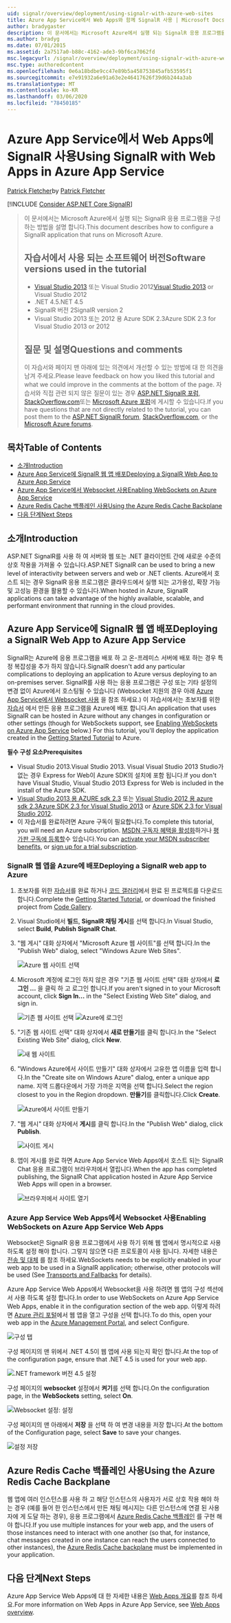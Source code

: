 ```yaml
---
uid: signalr/overview/deployment/using-signalr-with-azure-web-sites
title: Azure App Service에서 Web Apps와 함께 SignalR 사용 | Microsoft Docs
author: bradygaster
description: 이 문서에서는 Microsoft Azure에서 실행 되는 SignalR 응용 프로그램을 구성 하는 방법을 설명 합니다. 자습서 Visual Studio 2013 또는 Vis에서 사용 되는 소프트웨어 버전
ms.author: bradyg
ms.date: 07/01/2015
ms.assetid: 2a7517a0-b88c-4162-ade3-9bf6ca7062fd
msc.legacyurl: /signalr/overview/deployment/using-signalr-with-azure-web-sites
msc.type: authoredcontent
ms.openlocfilehash: 0e6a18bdbe9cc47e89b5a458753845afb53595f1
ms.sourcegitcommit: e7e91932a6e91a63e2e46417626f39d6b244a3ab
ms.translationtype: MT
ms.contentlocale: ko-KR
ms.lasthandoff: 03/06/2020
ms.locfileid: "78450185"
---
```

# <a name="using-signalr-with-web-apps-in-azure-app-service"></a><span data-ttu-id="b0662-104">Azure App Service에서 Web Apps에 SignalR 사용</span><span class="sxs-lookup"><span data-stu-id="b0662-104">Using SignalR with Web Apps in Azure App Service</span></span>

<span data-ttu-id="b0662-105">[Patrick Fletcher](https://github.com/pfletcher)</span><span class="sxs-lookup"><span data-stu-id="b0662-105">by [Patrick Fletcher](https://github.com/pfletcher)</span></span>

[!INCLUDE [Consider ASP.NET Core SignalR](~/includes/signalr/signalr-version-disambiguation.md)]

> <span data-ttu-id="b0662-106">이 문서에서는 Microsoft Azure에서 실행 되는 SignalR 응용 프로그램을 구성 하는 방법을 설명 합니다.</span><span class="sxs-lookup"><span data-stu-id="b0662-106">This document describes how to configure a SignalR application that runs on Microsoft Azure.</span></span>
>
> ## <a name="software-versions-used-in-the-tutorial"></a><span data-ttu-id="b0662-107">자습서에서 사용 되는 소프트웨어 버전</span><span class="sxs-lookup"><span data-stu-id="b0662-107">Software versions used in the tutorial</span></span>
>
>
> - <span data-ttu-id="b0662-108">[Visual Studio 2013](https://my.visualstudio.com/Downloads?q=visual%20studio%202013) 또는 Visual Studio 2012</span><span class="sxs-lookup"><span data-stu-id="b0662-108">[Visual Studio 2013](https://my.visualstudio.com/Downloads?q=visual%20studio%202013) or Visual Studio 2012</span></span>
> - <span data-ttu-id="b0662-109">.NET 4.5</span><span class="sxs-lookup"><span data-stu-id="b0662-109">.NET 4.5</span></span>
> - <span data-ttu-id="b0662-110">SignalR 버전 2</span><span class="sxs-lookup"><span data-stu-id="b0662-110">SignalR version 2</span></span>
> - <span data-ttu-id="b0662-111">Visual Studio 2013 또는 2012 용 Azure SDK 2.3</span><span class="sxs-lookup"><span data-stu-id="b0662-111">Azure SDK 2.3 for Visual Studio 2013 or 2012</span></span>
>
>
>
> ## <a name="questions-and-comments"></a><span data-ttu-id="b0662-112">질문 및 설명</span><span class="sxs-lookup"><span data-stu-id="b0662-112">Questions and comments</span></span>
>
> <span data-ttu-id="b0662-113">이 자습서와 페이지 맨 아래에 있는 의견에서 개선할 수 있는 방법에 대 한 의견을 남겨 주세요.</span><span class="sxs-lookup"><span data-stu-id="b0662-113">Please leave feedback on how you liked this tutorial and what we could improve in the comments at the bottom of the page.</span></span> <span data-ttu-id="b0662-114">자습서와 직접 관련 되지 않은 질문이 있는 경우 [ASP.NET SignalR 포럼](https://forums.asp.net/1254.aspx/1?ASP+NET+SignalR), [StackOverflow.com](http://stackoverflow.com/)또는 [Microsoft Azure 포럼](https://social.msdn.microsoft.com/Forums/windowsazure/home?category=windowsazureplatform)에 게시할 수 있습니다.</span><span class="sxs-lookup"><span data-stu-id="b0662-114">If you have questions that are not directly related to the tutorial, you can post them to the [ASP.NET SignalR forum](https://forums.asp.net/1254.aspx/1?ASP+NET+SignalR), [StackOverflow.com](http://stackoverflow.com/), or the [Microsoft Azure forums](https://social.msdn.microsoft.com/Forums/windowsazure/home?category=windowsazureplatform).</span></span>

## <a name="table-of-contents"></a><span data-ttu-id="b0662-115">목차</span><span class="sxs-lookup"><span data-stu-id="b0662-115">Table of Contents</span></span>

- [<span data-ttu-id="b0662-116">소개</span><span class="sxs-lookup"><span data-stu-id="b0662-116">Introduction</span></span>](#introduction)
- [<span data-ttu-id="b0662-117">Azure App Service에 SignalR 웹 앱 배포</span><span class="sxs-lookup"><span data-stu-id="b0662-117">Deploying a SignalR Web App to Azure App Service</span></span>](#deploying)
- [<span data-ttu-id="b0662-118">Azure App Service에서 Websocket 사용</span><span class="sxs-lookup"><span data-stu-id="b0662-118">Enabling WebSockets on Azure App Service</span></span>](#websocket)
- [<span data-ttu-id="b0662-119">Azure Redis Cache 백플레인 사용</span><span class="sxs-lookup"><span data-stu-id="b0662-119">Using the Azure Redis Cache Backplane</span></span>](#backplane)
- [<span data-ttu-id="b0662-120">다음 단계</span><span class="sxs-lookup"><span data-stu-id="b0662-120">Next Steps</span></span>](#nextsteps)

<a id="introduction"></a>
## <a name="introduction"></a><span data-ttu-id="b0662-121">소개</span><span class="sxs-lookup"><span data-stu-id="b0662-121">Introduction</span></span>

<span data-ttu-id="b0662-122">ASP.NET SignalR를 사용 하 여 서버와 웹 또는 .NET 클라이언트 간에 새로운 수준의 상호 작용을 가져올 수 있습니다.</span><span class="sxs-lookup"><span data-stu-id="b0662-122">ASP.NET SignalR can be used to bring a new level of interactivity between servers and web or .NET clients.</span></span> <span data-ttu-id="b0662-123">Azure에서 호스트 되는 경우 SignalR 응용 프로그램은 클라우드에서 실행 되는 고가용성, 확장 가능 및 고성능 환경을 활용할 수 있습니다.</span><span class="sxs-lookup"><span data-stu-id="b0662-123">When hosted in Azure, SignalR applications can take advantage of the highly available, scalable, and performant environment that running in the cloud provides.</span></span>

<a id="deploying"></a>
## <a name="deploying-a-signalr-web-app-to-azure-app-service"></a><span data-ttu-id="b0662-124">Azure App Service에 SignalR 웹 앱 배포</span><span class="sxs-lookup"><span data-stu-id="b0662-124">Deploying a SignalR Web App to Azure App Service</span></span>

<span data-ttu-id="b0662-125">SignalR는 Azure에 응용 프로그램을 배포 하 고 온-프레미스 서버에 배포 하는 경우 특정 복잡성을 추가 하지 않습니다.</span><span class="sxs-lookup"><span data-stu-id="b0662-125">SignalR doesn't add any particular complications to deploying an application to Azure versus deploying to an on-premises server.</span></span> <span data-ttu-id="b0662-126">SignalR를 사용 하는 응용 프로그램은 구성 또는 기타 설정의 변경 없이 Azure에서 호스팅될 수 있습니다 (Websocket 지원의 경우 아래 [Azure App Service에서 Websocket 사용](#websocket) 을 참조 하세요.) 이 자습서에서는 초보자를 위한 [자습서](../getting-started/tutorial-getting-started-with-signalr.md) 에서 만든 응용 프로그램을 Azure에 배포 합니다.</span><span class="sxs-lookup"><span data-stu-id="b0662-126">An application that uses SignalR can be hosted in Azure without any changes in configuration or other settings (though for WebSockets support, see [Enabling WebSockets on Azure App Service](#websocket) below.) For this tutorial, you'll deploy the application created in the [Getting Started Tutorial](../getting-started/tutorial-getting-started-with-signalr.md) to Azure.</span></span>

<span data-ttu-id="b0662-127">**필수 구성 요소**</span><span class="sxs-lookup"><span data-stu-id="b0662-127">**Prerequisites**</span></span>

- <span data-ttu-id="b0662-128">Visual Studio 2013.</span><span class="sxs-lookup"><span data-stu-id="b0662-128">Visual Studio 2013.</span></span> <span data-ttu-id="b0662-129">Visual Visual Studio 2013 Studio가 없는 경우 Express for Web이 Azure SDK의 설치에 포함 됩니다.</span><span class="sxs-lookup"><span data-stu-id="b0662-129">If you don't have Visual Studio, Visual Studio 2013 Express for Web is included in the install of the Azure SDK.</span></span>
- <span data-ttu-id="b0662-130">[Visual Studio 2013 용 AZURE sdk 2.3](https://go.microsoft.com/fwlink/?linkid=324322&clcid=0x409) 또는 [Visual Studio 2012 용 azure sdk 2.3](https://go.microsoft.com/fwlink/p/?linkid=323511)</span><span class="sxs-lookup"><span data-stu-id="b0662-130">[Azure SDK 2.3 for Visual Studio 2013](https://go.microsoft.com/fwlink/?linkid=324322&clcid=0x409) or [Azure SDK 2.3 for Visual Studio 2012](https://go.microsoft.com/fwlink/p/?linkid=323511).</span></span>
- <span data-ttu-id="b0662-131">이 자습서를 완료하려면 Azure 구독이 필요합니다.</span><span class="sxs-lookup"><span data-stu-id="b0662-131">To complete this tutorial, you will need an Azure subscription.</span></span> <span data-ttu-id="b0662-132">[MSDN 구독자 혜택을 활성화](https://azure.microsoft.com/pricing/member-offers/msdn-benefits-details/)하거나 [평가판 구독에 등록할](https://azure.microsoft.com/pricing/free-trial/)수 있습니다.</span><span class="sxs-lookup"><span data-stu-id="b0662-132">You can [activate your MSDN subscriber benefits](https://azure.microsoft.com/pricing/member-offers/msdn-benefits-details/), or [sign up for a trial subscription](https://azure.microsoft.com/pricing/free-trial/).</span></span>

### <a name="deploying-a-signalr-web-app-to-azure"></a><span data-ttu-id="b0662-133">SignalR 웹 앱을 Azure에 배포</span><span class="sxs-lookup"><span data-stu-id="b0662-133">Deploying a SignalR web app to Azure</span></span>

1. <span data-ttu-id="b0662-134">초보자를 위한 [자습서](../getting-started/tutorial-getting-started-with-signalr.md)를 완료 하거나 [코드 갤러리](https://code.msdn.microsoft.com/SignalR-Getting-Started-b9d18aa9)에서 완료 된 프로젝트를 다운로드 합니다.</span><span class="sxs-lookup"><span data-stu-id="b0662-134">Complete the [Getting Started Tutorial](../getting-started/tutorial-getting-started-with-signalr.md), or download the finished project from [Code Gallery](https://code.msdn.microsoft.com/SignalR-Getting-Started-b9d18aa9).</span></span>
2. <span data-ttu-id="b0662-135">Visual Studio에서 **빌드**, **SignalR 채팅 게시**를 선택 합니다.</span><span class="sxs-lookup"><span data-stu-id="b0662-135">In Visual Studio, select **Build**, **Publish SignalR Chat**.</span></span>
3. <span data-ttu-id="b0662-136">"웹 게시" 대화 상자에서 "Microsoft Azure 웹 사이트"를 선택 합니다.</span><span class="sxs-lookup"><span data-stu-id="b0662-136">In the "Publish Web" dialog, select "Windows Azure Web Sites".</span></span>

    ![Azure 웹 사이트 선택](using-signalr-with-azure-web-sites/_static/image1.png)
4. <span data-ttu-id="b0662-138">Microsoft 계정에 로그인 하지 않은 경우 "기존 웹 사이트 선택" 대화 상자에서 **로그인 ...** 을 클릭 하 고 로그인 합니다.</span><span class="sxs-lookup"><span data-stu-id="b0662-138">If you aren't signed in to your Microsoft account, click **Sign In...** in the "Select Existing Web Site" dialog, and sign in.</span></span>

    ![기존 웹 사이트 선택](using-signalr-with-azure-web-sites/_static/image2.png)    ![Azure에 로그인](using-signalr-with-azure-web-sites/_static/image3.png)
5. <span data-ttu-id="b0662-141">"기존 웹 사이트 선택" 대화 상자에서 **새로 만들기**를 클릭 합니다.</span><span class="sxs-lookup"><span data-stu-id="b0662-141">In the "Select Existing Web Site" dialog, click **New**.</span></span>

    ![새 웹 사이트](using-signalr-with-azure-web-sites/_static/image4.png)
6. <span data-ttu-id="b0662-143">"Windows Azure에서 사이트 만들기" 대화 상자에서 고유한 앱 이름을 입력 합니다.</span><span class="sxs-lookup"><span data-stu-id="b0662-143">In the "Create site on Windows Azure" dialog, enter a unique app name.</span></span> <span data-ttu-id="b0662-144">지역 드롭다운에서 가장 가까운 지역을 선택 합니다.</span><span class="sxs-lookup"><span data-stu-id="b0662-144">Select the region closest to you in the Region dropdown.</span></span> <span data-ttu-id="b0662-145">**만들기**를 클릭합니다.</span><span class="sxs-lookup"><span data-stu-id="b0662-145">Click **Create**.</span></span>

    ![Azure에서 사이트 만들기](using-signalr-with-azure-web-sites/_static/image5.png)
7. <span data-ttu-id="b0662-147">"웹 게시" 대화 상자에서 **게시**를 클릭 합니다.</span><span class="sxs-lookup"><span data-stu-id="b0662-147">In the "Publish Web" dialog, click **Publish**.</span></span>

    ![사이트 게시](using-signalr-with-azure-web-sites/_static/image6.png)
8. <span data-ttu-id="b0662-149">앱이 게시를 완료 하면 Azure App Service Web Apps에서 호스트 되는 SignalR Chat 응용 프로그램이 브라우저에서 열립니다.</span><span class="sxs-lookup"><span data-stu-id="b0662-149">When the app has completed publishing, the SignalR Chat application hosted in Azure App Service Web Apps will open in a browser.</span></span>

    ![브라우저에서 사이트 열기](using-signalr-with-azure-web-sites/_static/image7.png)

<a id="websocket"></a>
### <a name="enabling-websockets-on-azure-app-service-web-apps"></a><span data-ttu-id="b0662-151">Azure App Service Web Apps에서 Websocket 사용</span><span class="sxs-lookup"><span data-stu-id="b0662-151">Enabling WebSockets on Azure App Service Web Apps</span></span>

<span data-ttu-id="b0662-152">Websocket은 SignalR 응용 프로그램에서 사용 하기 위해 웹 앱에서 명시적으로 사용 하도록 설정 해야 합니다. 그렇지 않으면 다른 프로토콜이 사용 됩니다. 자세한 내용은 [전송 및 대체](../getting-started/introduction-to-signalr.md#transports) 를 참조 하세요.</span><span class="sxs-lookup"><span data-stu-id="b0662-152">WebSockets needs to be explicitly enabled in your web app to be used in a SignalR application; otherwise, other protocols will be used (See [Transports and Fallbacks](../getting-started/introduction-to-signalr.md#transports) for details).</span></span>

<span data-ttu-id="b0662-153">Azure App Service Web Apps에서 Websocket을 사용 하려면 웹 앱의 구성 섹션에서 사용 하도록 설정 합니다.</span><span class="sxs-lookup"><span data-stu-id="b0662-153">In order to use WebSockets on Azure App Service Web Apps, enable it in the configuration section of the web app.</span></span> <span data-ttu-id="b0662-154">이렇게 하려면 [Azure 관리 포털](https://manage.windowsazure.com/)에서 웹 앱을 열고 구성을 선택 합니다.</span><span class="sxs-lookup"><span data-stu-id="b0662-154">To do this, open your web app in the [Azure Management Portal](https://manage.windowsazure.com/), and select Configure.</span></span>

![구성 탭](using-signalr-with-azure-web-sites/_static/image8.png)

<span data-ttu-id="b0662-156">구성 페이지의 맨 위에서 .NET 4.5이 웹 앱에 사용 되는지 확인 합니다.</span><span class="sxs-lookup"><span data-stu-id="b0662-156">At the top of the configuration page, ensure that .NET 4.5 is used for your web app.</span></span>

![.NET framework 버전 4.5 설정](using-signalr-with-azure-web-sites/_static/image9.png)

<span data-ttu-id="b0662-158">구성 페이지의 **websocket** 설정에서 **켜기**를 선택 합니다.</span><span class="sxs-lookup"><span data-stu-id="b0662-158">On the configuration page, in the **WebSockets** setting, select **On**.</span></span>

![Websocket 설정: 설정](using-signalr-with-azure-web-sites/_static/image10.png)

<span data-ttu-id="b0662-160">구성 페이지의 맨 아래에서 **저장** 을 선택 하 여 변경 내용을 저장 합니다.</span><span class="sxs-lookup"><span data-stu-id="b0662-160">At the bottom of the Configuration page, select **Save** to save your changes.</span></span>

![설정 저장](using-signalr-with-azure-web-sites/_static/image11.png)

<a id="backplane"></a>
## <a name="using-the-azure-redis-cache-backplane"></a><span data-ttu-id="b0662-162">Azure Redis Cache 백플레인 사용</span><span class="sxs-lookup"><span data-stu-id="b0662-162">Using the Azure Redis Cache Backplane</span></span>

<span data-ttu-id="b0662-163">웹 앱에 여러 인스턴스를 사용 하 고 해당 인스턴스의 사용자가 서로 상호 작용 해야 하는 경우 (예를 들어 한 인스턴스에서 만든 채팅 메시지는 다른 인스턴스에 연결 된 사용자에 게 도달 하는 경우), 응용 프로그램에서 [Azure Redis Cache 백플레인](../performance/scaleout-with-redis.md) 를 구현 해야 합니다.</span><span class="sxs-lookup"><span data-stu-id="b0662-163">If you use multiple instances for your web app, and the users of those instances need to interact with one another (so that, for instance, chat messages created in one instance can reach the users connected to other instances), the [Azure Redis Cache backplane](../performance/scaleout-with-redis.md) must be implemented in your application.</span></span>

<a id="nextsteps"></a>
## <a name="next-steps"></a><span data-ttu-id="b0662-164">다음 단계</span><span class="sxs-lookup"><span data-stu-id="b0662-164">Next Steps</span></span>

<span data-ttu-id="b0662-165">Azure App Service Web Apps에 대 한 자세한 내용은 [Web Apps 개요](https://azure.microsoft.com/documentation/articles/app-service-web-overview/)를 참조 하세요.</span><span class="sxs-lookup"><span data-stu-id="b0662-165">For more information on Web Apps in Azure App Service, see [Web Apps overview](https://azure.microsoft.com/documentation/articles/app-service-web-overview/).</span></span>
